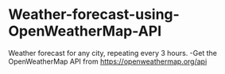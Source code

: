 # Weather-forecast-using-OpenWeatherMap-API
Weather forecast for any city, repeating every 3 hours. -Get the OpenWeatherMap API from https://openweathermap.org/api
